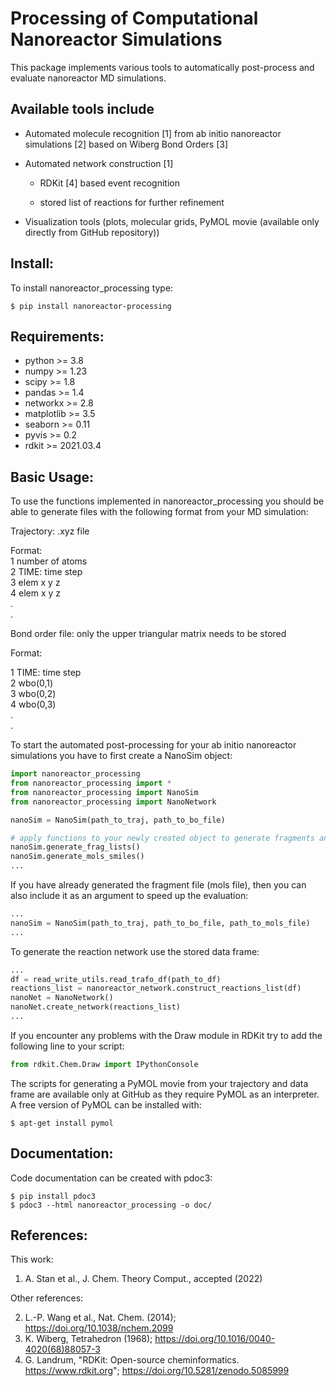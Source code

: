 Processing of Computational Nanoreactor Simulations
===================================================

This package implements various tools to automatically post-process and evaluate nanoreactor MD simulations.

## Available tools include
*	Automated molecule recognition [1] from ab initio nanoreactor simulations [2] based on Wiberg Bond Orders [3] 
	
* 	Automated network construction [1]

	* RDKit [4] based event recognition
	
	* stored list of reactions for further refinement
	
* 	Visualization tools (plots, molecular grids, PyMOL movie (available only directly from GitHub repository))

## Install:
To install nanoreactor_processing type:
```shell
$ pip install nanoreactor-processing
```

## Requirements:
* python >= 3.8
* numpy >= 1.23
* scipy >= 1.8
* pandas >= 1.4 
* networkx >= 2.8
* matplotlib >= 3.5
* seaborn >= 0.11
* pyvis >= 0.2
* rdkit >= 2021.03.4

## Basic Usage:
To use the functions implemented in nanoreactor_processing you should be able to generate files with the following format from your MD simulation:

Trajectory: .xyz file

Format: <br />
1   number of atoms <br />
2   TIME: time step <br />
3   elem x y z <br />
4   elem x y z <br />
        . <br />
        . <br />

Bond order file: only the upper triangular matrix needs to be stored

Format:

1   TIME: time step <br />
2   wbo(0,1) <br />
3   wbo(0,2) <br />
4   wbo(0,3) <br />
        . <br />
        . <br />

To start the automated post-processing for your ab initio nanoreactor simulations you have to first create a NanoSim object:
```python
import nanoreactor_processing
from nanoreactor_processing import *
from nanoreactor_processing import NanoSim
from nanoreactor_processing import NanoNetwork

nanoSim = NanoSim(path_to_traj, path_to_bo_file)

# apply functions to your newly created object to generate fragments and compute SMILES:
nanoSim.generate_frag_lists()
nanoSim.generate_mols_smiles()
...
```
If you have already generated the fragment file (mols file), then you can also include it as an argument to speed up the evaluation:
```python
...
nanoSim = NanoSim(path_to_traj, path_to_bo_file, path_to_mols_file)
...
```
To generate the reaction network use the stored data frame:
```python
...
df = read_write_utils.read_trafo_df(path_to_df)
reactions_list = nanoreactor_network.construct_reactions_list(df)
nanoNet = NanoNetwork()
nanoNet.create_network(reactions_list)
...
```
If you encounter any problems with the Draw module in RDKit try to add the following line to your script:
```python
from rdkit.Chem.Draw import IPythonConsole
```
The scripts for generating a PyMOL movie from your trajectory and data frame are available only at GitHub as they require 
PyMOL as an interpreter. A free version of PyMOL can be installed with:
```shell
$ apt-get install pymol
```

## Documentation:
Code documentation can be created with pdoc3:
```shell
$ pip install pdoc3
$ pdoc3 --html nanoreactor_processing -o doc/
```

## References:
This work:
1.  A. Stan et al., J. Chem. Theory Comput., accepted (2022)

Other references:

2. L.-P. Wang et al., Nat. Chem. (2014); https://doi.org/10.1038/nchem.2099
3. K. Wiberg, Tetrahedron (1968); https://doi.org/10.1016/0040-4020(68)88057-3
4. G. Landrum, "RDKit: Open-source cheminformatics. https://www.rdkit.org"; https://doi.org/10.5281/zenodo.5085999


